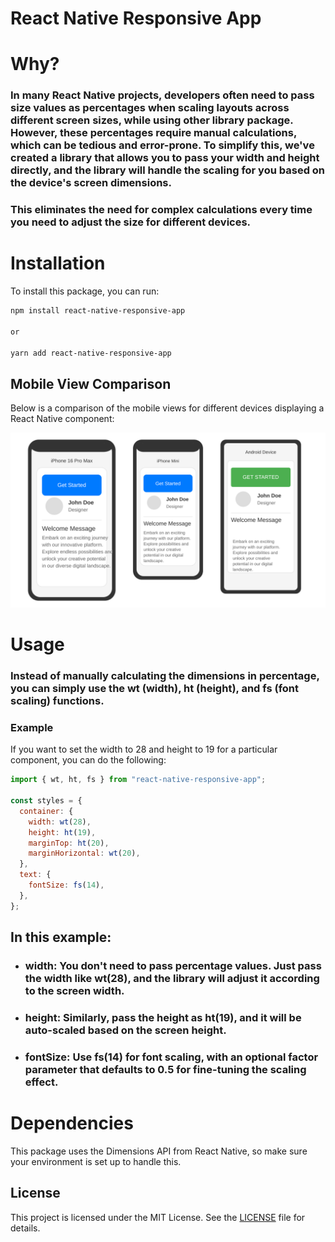 # React Native Responsive App

# Why?

### In many React Native projects, developers often need to pass size values as percentages when scaling layouts across different screen sizes, while using other library package. However, these percentages require manual calculations, which can be tedious and error-prone. To simplify this, we've created a library that allows you to pass your width and height directly, and the library will handle the scaling for you based on the device's screen dimensions.

### This eliminates the need for complex calculations every time you need to adjust the size for different devices.

# Installation

To install this package, you can run:

```bash
npm install react-native-responsive-app

or

yarn add react-native-responsive-app

```

## Mobile View Comparison

Below is a comparison of the mobile views for different devices displaying a React Native component:

![Mobile View Comparison](/src/assets/mobile-ui-comparison.svg)

# Usage

### Instead of manually calculating the dimensions in percentage, you can simply use the wt (width), ht (height), and fs (font scaling) functions.

### Example

If you want to set the width to 28 and height to 19 for a particular component, you can do the following:

```javascript
import { wt, ht, fs } from "react-native-responsive-app";

const styles = {
  container: {
    width: wt(28),
    height: ht(19),
    marginTop: ht(20),
    marginHorizontal: wt(20),
  },
  text: {
    fontSize: fs(14),
  },
};
```

## In this example:

- ### width: You don't need to pass percentage values. Just pass the width like wt(28), and the library will adjust it according to the screen width.
- ### height: Similarly, pass the height as ht(19), and it will be auto-scaled based on the screen height.
- ### fontSize: Use fs(14) for font scaling, with an optional factor parameter that defaults to 0.5 for fine-tuning the scaling effect.

# Dependencies

This package uses the Dimensions API from React Native, so make sure your environment is set up to handle this.

## License

This project is licensed under the MIT License. See the [LICENSE](./LICENSE) file for details.
